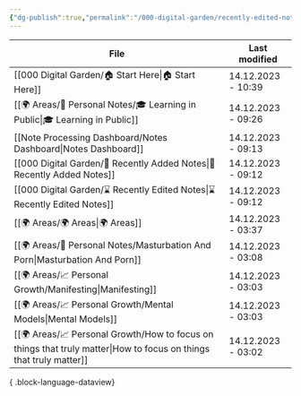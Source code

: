 ```yaml
---
{"dg-publish":true,"permalink":"/000-digital-garden/recently-edited-notes/","dgPassFrontmatter":true,"noteIcon":"1","created":"2023-12-14T09:05:52.599+05:30","updated":"2023-12-14T09:12:44.868+05:30"}
---
```


| File                                                                                                                  | Last modified      |
| --------------------------------------------------------------------------------------------------------------------- | ------------------ |
| [[000 Digital Garden/🏠 Start Here\|🏠 Start Here]]                                                                | 14.12.2023 - 10:39 |
| [[🌍 Areas/📧 Personal Notes/🎓 Learning in Public\|🎓 Learning in Public]]                                        | 14.12.2023 - 09:26 |
| [[Note Processing Dashboard/Notes Dashboard\|Notes Dashboard]]                                                     | 14.12.2023 - 09:13 |
| [[000 Digital Garden/📝 Recently Added Notes\|📝 Recently Added Notes]]                                            | 14.12.2023 - 09:12 |
| [[000 Digital Garden/⌛ Recently Edited Notes\|⌛ Recently Edited Notes]]                                            | 14.12.2023 - 09:12 |
| [[🌍 Areas/🌍 Areas\|🌍 Areas]]                                                                                    | 14.12.2023 - 03:37 |
| [[🌍 Areas/📧 Personal Notes/Masturbation And Porn\|Masturbation And Porn]]                                        | 14.12.2023 - 03:08 |
| [[🌍 Areas/📈 Personal Growth/Manifesting\|Manifesting]]                                                           | 14.12.2023 - 03:03 |
| [[🌍 Areas/📈 Personal Growth/Mental Models\|Mental Models]]                                                       | 14.12.2023 - 03:03 |
| [[🌍 Areas/📈 Personal Growth/How to focus on things that truly matter\|How to focus on things that truly matter]] | 14.12.2023 - 03:02 |

{ .block-language-dataview}